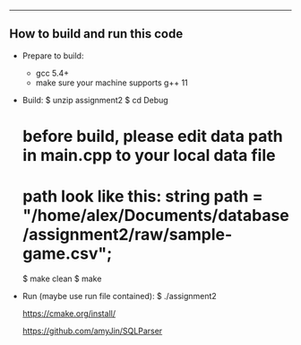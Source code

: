 --------------------
How to build and run this code
--------------------
- Prepare to build:
  + gcc 5.4+
  + make sure your machine supports g++ 11
- Build: 
  $ unzip assignment2
  $ cd Debug
  # before build, please edit data path in main.cpp to your local data file
  # path look like this: string path = "/home/alex/Documents/database/assignment2/raw/sample-game.csv";
  $ make clean
  $ make
- Run (maybe use run file contained):
  $ ./assignment2
  
  
  https://cmake.org/install/

  https://github.com/amyJin/SQLParser